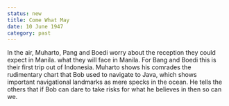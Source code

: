```yaml
---
status: new
title: Come What May
date: 10 June 1947 
category: past
---
```

In the air, Muharto, Pang and Boedi worry about the reception they could expect in Manila.  what they will face in Manila. For Bang and Boedi this is their first trip out of Indonesia. Muharto shows his comrades the rudimentary chart that Bob used to navigate to Java, which shows important navigational landmarks as mere specks in the ocean. He tells the others that if Bob can dare to take risks for what he believes in then so can we. 